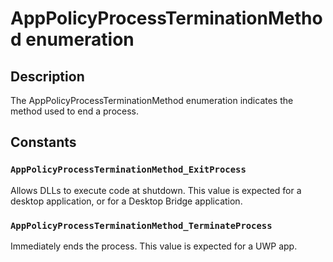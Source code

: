 # AppPolicyProcessTerminationMethod enumeration

## Description

The AppPolicyProcessTerminationMethod enumeration indicates the method used to end a process.

## Constants

### `AppPolicyProcessTerminationMethod_ExitProcess`

Allows DLLs to execute code at shutdown. This value is expected for a desktop application, or for a Desktop Bridge application.

### `AppPolicyProcessTerminationMethod_TerminateProcess`

Immediately ends the process. This value is expected for a UWP app.